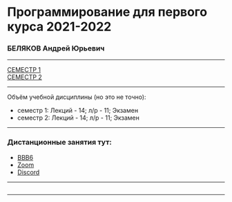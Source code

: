 # Программирование для первого курса 2021-2022 

### БЕЛЯКОВ Андрей Юрьевич

---  

[СЕМЕСТР 1](https://github.com/permCoding/algopro21/blob/master/part1/)  
[СЕМЕСТР 2](https://github.com/permCoding/algopro21/blob/master/part2/)  
  
--- 

Объём учебной дисциплины (но это не точно):  
* семестр 1: Лекций - 14; л/р - 11; Экзамен  
* семестр 2: Лекций - 14; л/р - 11; Экзамен  

---

### Дистанционные занятия тут:  
* [BBB6](https://bbb6.psaa.ru/b/j46-s4j-srl-tn2)  
* [Zoom](https://us04web.zoom.us/j/6931731236?pwd=T1lNamFoMjJtMHlSbWVKZHF2d3Qwdz09)  
* [Discord](https://discord.gg/ZK4kgdn)  

---  

```

```

---  



